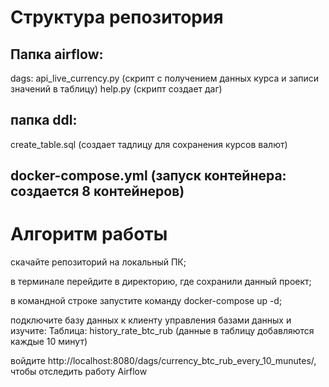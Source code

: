 # Структура репозитория
## Папка airflow:
dags:
api_live_currency.py (скрипт с получением данных курса и записи значений в таблицу)
help.py (скрипт создает даг)

## папка ddl:
create_table.sql (создает тадлицу для сохранения курсов валют)

## docker-compose.yml (запуск контейнера: создается 8 контейнеров)


# Алгоритм работы

скачайте репозиторий на локальный ПК;

в терминале перейдите в директорию, где сохранили данный проект;

в командной строке запустите команду docker-compose up -d;

подключите базу данных к клиенту управления базами данных и изучите:
    Таблица: history_rate_btc_rub (данные в таблицу добавляются каждые 10 минут)

войдите http://localhost:8080/dags/currency_btc_rub_every_10_munutes/, чтобы отследить работу Airflow
